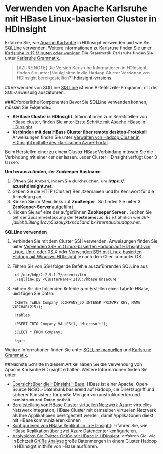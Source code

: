 <properties 
   pageTitle="Verwenden von Apache Karlsruhe und Eichhörnchen in HDInsight | Microsoft Azure" 
   description="Erfahren Sie, wie Apache Karlsruhe in HDInsight verwenden und wie Sie installieren und Konfigurieren von Eichhörnchen auf Ihre Arbeitsstationen für die Verbindung zu einem Cluster HBase in HDInsight." 
   services="hdinsight" 
   documentationCenter="" 
   authors="mumian" 
   manager="jhubbard" 
   editor="cgronlun"/>

<tags
   ms.service="hdinsight"
   ms.devlang="na"
   ms.topic="article"
   ms.tgt_pltfrm="na"
   ms.workload="big-data" 
   ms.date="09/02/2016"
   ms.author="jgao"/>

# <a name="use-apache-phoenix-with-linux-based-hbase-clusters-in-hdinsight"></a>Verwenden von Apache Karlsruhe mit HBase Linux-basierten Cluster in HDInsight  

Erfahren Sie, wie [Apache Karlsruhe](http://phoenix.apache.org/) in HDInsight verwenden und wie Sie SQLLine verwenden. Weitere Informationen zu Karlsruhe finden Sie unter [Karlsruhe in 15 Minuten oder weniger](http://phoenix.apache.org/Phoenix-in-15-minutes-or-less.html). Die Grammatik Karlsruhe finden Sie unter [Karlsruhe Grammatik](http://phoenix.apache.org/language/index.html).

>[AZURE.NOTE] Die Version Karlsruhe Informationen in HDInsight finden Sie unter [Neuigkeiten in die Hadoop Cluster Versionen von HDInsight bereitgestellten?] [hdinsight-versions].

##<a name="use-sqlline"></a>Verwenden von SQLLine
[SQLLine](http://sqlline.sourceforge.net/) ist eine Befehlszeile-Programm, mit der SQL-Anweisung auszuführen. 

###<a name="prerequisites"></a>Erforderliche Komponenten
Bevor Sie SQLLine verwenden können, müssen Sie Folgendes:

- **A HBase Cluster in HDInsight**. Informationen zum Bereitstellen von HBase cluster, finden Sie unter [Erste Schritte mit Apache HBase in HDInsight][hdinsight-hbase-get-started].
- **Verbinden mit dem HBase Cluster über remote desktop-Protokoll**. Anweisungen finden Sie unter [Verwalten von Hadoop Cluster in HDInsight mithilfe des klassischen Azure-Portal][hdinsight-manage-portal].


Beim Herstellen einer zu einem Cluster HBase Verbindung müssen Sie die Verbindung mit einer der der lassen. Jeder Cluster HDInsight verfügt über 3 lassen. 

**Um herauszufinden, der Zookeeper Hostname**

1. Öffnen Sie Ambari, indem Sie durchsuchen, um **https://<ClusterName>. azurehdinsight.net**.
2. Geben Sie die HTTP (Cluster) Benutzernamen und Ihr Kennwort für die Anmeldung an.
3. Klicken Sie im Menü links auf **ZooKeeper** . So finden Sie unter 3 **ZooKeeper-Server** aufgeführt.
4. Klicken Sie auf eine der aufgeführten **ZooKeeper Server** . Suchen Sie auf der Zusammenfassung der **Hostname**aus. Es ist ähnlich wie *zk1-jdolehb.3lnng4rcvp5uzokyktxs4a5dhd.bx.internal.cloudapp.net*.

**SQLLine verwenden**

1. Verbinden Sie mit dem Cluster SSH verwenden. Anweisungen finden Sie unter [Verwenden SSH mit Linux-basierten Hadoop auf HDInsight von Linux, Unix, oder OS X](hdinsight-hadoop-linux-use-ssh-unix.md) oder [Verwenden SSH mit Linux-basierten Hadoop auf Windows HDInsight](hdinsight-hadoop-linux-use-ssh-windows.md) je nach dem Clientcomputer OS.

2. Führen Sie von SSH folgende Befehle auszuführenden SQLLine aus:

        cd /usr/hdp/2.2.9.1-7/phoenix/bin
        ./sqlline.py <ClusterName>:2181:/hbase-unsecure

2. Führen Sie die folgenden Befehle zum Erstellen einer Tabelle HBase, und fügen Sie Daten:

        CREATE TABLE Company (COMPANY_ID INTEGER PRIMARY KEY, NAME VARCHAR(225));
    
        !tables
        
        UPSERT INTO Company VALUES(1, 'Microsoft');
        
        SELECT * FROM Company;
        
        !quit

Weitere Informationen finden Sie unter [SQLLine manuellen](http://sqlline.sourceforge.net/#manual) und [Karlsruhe Grammatik](http://phoenix.apache.org/language/index.html).


 
##<a name="next-steps"></a>Nächste Schritte
In diesem Artikel haben Sie die Verwendung von Apache Karlsruhe HDInsight erhalten.  Weitere Informationen finden Sie unter

- [Übersicht über die HDInsight HBase][hdinsight-hbase-overview]: HBase ist einer Apache, Open-Source NoSQL-Datenbank basierend auf Hadoop, die Direktzugriff und sicherer Konsistenz für große Mengen von unstrukturierten und semistructured Daten enthält.
- [Bereitstellung von HBase Cluster virtuellen Netzwerk Azure][hdinsight-hbase-provision-vnet]: virtuelles Netzwerk Integration, HBase Cluster mit demselben virtuellen Netzwerk als Ihre Applikationen bereitgestellt werden, damit Applikationen direkt mit HBase kommunizieren können.
- [Konfigurieren von HBase Replikation in HDInsight](hdinsight-hbase-geo-replication.md): erfahren Sie, wie HBase Replikation über zwei Azure Datencenter konfigurieren. 
- [Analysieren Sie Twitter-Grüße mit HBase in HDInsight][hbase-twitter-sentiment]: erfahren Sie, wie in Echtzeit [Grüße Analyse](http://en.wikipedia.org/wiki/Sentiment_analysis) große Datenmengen in einem Cluster Hadoop in HDInsight mithilfe von HBase ausführen.

[azure-portal]: https://portal.azure.com
[vnet-point-to-site-connectivity]: https://msdn.microsoft.com/library/azure/09926218-92ab-4f43-aa99-83ab4d355555#BKMK_VNETPT

[hdinsight-versions]: hdinsight-component-versioning.md
[hdinsight-hbase-get-started]: hdinsight-hbase-tutorial-get-started.md
[hdinsight-manage-portal]: hdinsight-administer-use-management-portal.md#connect-to-hdinsight-clusters-by-using-rdp
[hdinsight-hbase-provision-vnet]: hdinsight-hbase-provision-vnet.md
[hdinsight-hbase-overview]: hdinsight-hbase-overview.md
[hbase-twitter-sentiment]: hdinsight-hbase-analyze-twitter-sentiment.md

[hdinsight-hbase-phoenix-sqlline]: ./media/hdinsight-hbase-phoenix-squirrel/hdinsight-hbase-phoenix-sqlline.png
[img-certificate]: ./media/hdinsight-hbase-phoenix-squirrel/hdinsight-hbase-vpn-certificate.png
[img-vnet-diagram]: ./media/hdinsight-hbase-phoenix-squirrel/hdinsight-hbase-vnet-point-to-site.png
[img-squirrel-driver]: ./media/hdinsight-hbase-phoenix-squirrel/hdinsight-hbase-squirrel-driver.png
[img-squirrel-alias]: ./media/hdinsight-hbase-phoenix-squirrel/hdinsight-hbase-squirrel-alias.png
[img-squirrel]: ./media/hdinsight-hbase-phoenix-squirrel/hdinsight-hbase-squirrel.png
[img-squirrel-sql]: ./media/hdinsight-hbase-phoenix-squirrel/hdinsight-hbase-squirrel-sql.png


 
